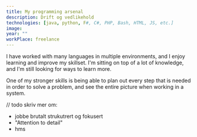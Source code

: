 ```yaml
---
title: My programming arsenal
description: Drift og vedlikehold
technologies: [java, python, F#, C#, PHP, Bash, HTML, JS, etc.]
image: 
year: ""
workPlace: freelance
---
```


I have worked with many languages in multiple environments, and I enjoy learning and improve my skillset.
I'm sitting on top of a lot of knowledge, and I'm still looking for ways to learn more.

One of my stronger skills is being able to plan out every step that is needed in order to solve a problem,
and see the entire picture when working in a system.

// todo skriv mer om:

- jobbe brutalt strukutrert og fokusert
- "Attention to detail"
- hms


